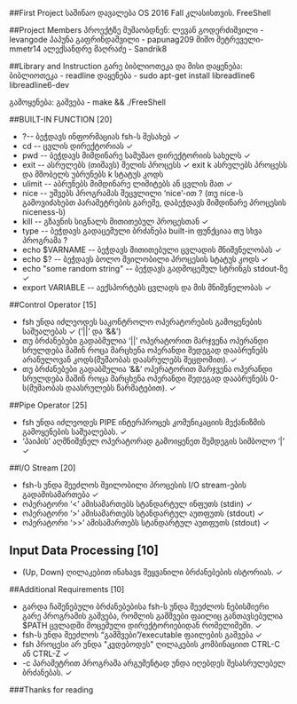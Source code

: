 ##First Project
საშინაო დავალება OS 2016 Fall კლასისთვის.
FreeShell

##Project Members
პროექტზე მუშაობდნენ:
ლევან გოდერძიშვილი - levangode
პაპუნა გაფრინდაშვილი - papunag209
მიშო მეტრეველი- mmetr14
ალექსანდრე მაღრაძე - Sandrik8

##Library and Instruction
გარე ბიბლიოთეკა და მისი დაყენება:
ბიბლიოთეკა - readline
დაყენება -  sudo apt-get install libreadline6 libreadline6-dev

გამოყენება:
გაშვება - make && ./FreeShell

##BUILT-IN FUNCTION [20]

* ?-- ბეჭდავს ინფორმაციას fsh-ს შესახებ ✓
* cd -- ცვლის დირექტორიას ✓
* pwd -- ბეჭდავს მიმდინარე სამუშაო დირექტორიის სახელს ✓
* exit --  ასრულებს (თიშავს) შელის პროცესს ✓
  exit k ასრულებს პროცესს და მშობელს უბრუნებს k სტატუს კოდს
* ulimit -- აბრუნებს მიმდინარე ლიმიტებს ან ცვლის მათ ✓
* nice -- უშვებს პროგრამას შეცვლილი ‘nice’-ით ? 
	(თუ nice-ს გამოვიძახებთ პარამეტრების გარეშე, დაბეჭდავს მიმდინარე პროცესის niceness-ს)
* kill -- გზავნის სიგნალს მითითებულ პროცესთან ✓ 
* type -- ბეჭდავს გადაცემული ბრძანება built-in ფუნქციაა თუ სხვა პროგრამა ?
* echo $VARNAME -- ბეჭდავს მითითებული ცვლადის მნიშვნელობას ✓
* echo $? -- ბეჭდავს ბოლო შვილობილი პროცესის სტატუს კოდს ✓
* echo "some random string" -- ბეჭდავს გადმოცემულ სტრინგს stdout-ზე ✓
* export VARIABLE -- აექსპორტებს ცვლადს და მის მნიშვნელობას ✓

##Control Operator	[15]

* fsh უნდა იძლეოდეს საკონტროლო ოპერატორების გამოყენების საშუალებას ✓
	(‘||’ და ‘&&’)
*	თუ ბრძანებები გადაბმულია ‘||’ ოპერატორით მარჯვენა ოპერანდი სრულდება მაშინ როცა მარცხენა ოპერანდი შედეგად დააბრუნებს არანულოვან კოდს(მუშაობას დაასრულებს შეცდომით). ✓
*	თუ ბრძანებები გადაბმულია ‘&&’ ოპერატორით მარჯვენა ოპერანდი სრულდება მაშინ როცა მარცხენა ოპერანდი შედეგად დააბრუნებს 0-ს(მუშაობას დაასრულებს წარმატებით). ✓


##Pipe Operator [25] 

* fsh უნდა იძლეოდეს PIPE ინტერპროცეს კომუნიკაციის მექანიზმის გამოყენების საშუალებას. ✓
* ‘პაიპის’ აღმნიშვნელ ოპერატორად გამოიყენეთ შემდეგის სიმბოლო ‘|’ ✓


##I/O Stream [20]

* fsh-ს უნდა შეეძლოს შვილობილი პროცესის I/O stream-ების გადამისამართება ✓
* ოპერატორი ‘<’ ამისამართებს სტანდარტულ ინფუთს (stdin) ✓
* ოპერატორი ‘>’ ამისამართებს სტანდარტულ აუთფუთს (stdout) ✓
* ოპერატორი ‘>>’ ამისამართებს სტანდარტულ აუთფუთს (stdout) ✓


## Input Data Processing [10]

* (Up, Down) ღილაკებით ინახავs შეყვანილი ბრძანებების ისტორიას. ✓

##Additional Requirements [10]
* გარდა ჩაშენებული ბრძანებებისა fsh-ს უნდა შეეძლოს ნებისმიერი გარე პროგრამის გაშვება,  რომლის გამშვები ფაილიც განთავსებულია $PATH ცვლადში მოცემული დირექტორიებიდან რომელიმეში. ✓ 
* fsh-ს უნდა შეეძლოს “გამშვები”/executable ფაილების გაშვება ✓
* fsh პროცესი არ უნდა "კვდებოდეს" ღილაკების კომბინაციით CTRL-C ან CTRL-Z ✓
* -c პარამეტრით პროგრამა არგუმენტად უნდა იღებდეს შესასრულებელ ბრძანებას. ✓

###Thanks for reading
